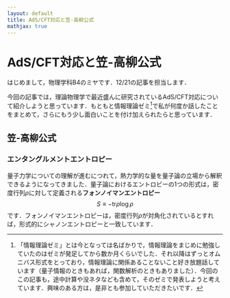 ```yaml
---
layout: default
title: AdS/CFT対応と笠-高柳公式
mathjax: true
---
```


# AdS/CFT対応と笠-高柳公式

はじめまして，物理学科B4のミヤです．12/21の記事を担当します．

今回の記事では，理論物理学で最近盛んに研究されているAdS/CFT対応について紹介しようと思っています．もともと情報理論ゼミ[^1]で私が何度か話したことをまとめて，さらにもう少し面白いことを付け加えられたらと思っています．



## 笠-高柳公式



### エンタングルメントエントロピー

量子力学についての理解が進むにつれて，熱力学的な量を量子論の立場から解釈できるようになってきました．量子論におけるエントロピーの1つの形式は，密度行列$\rho$に対して定義される**フォンノイマンエントロピー**
$$
  S
  \equiv
  -\text{tr}\rho\log\rho  
$$
です．フォンノイマンエントロピーは，密度行列$\rho$が対角化されているとすれば，形式的にシャノンエントロピーと一致しています．












[^1]: 「情報理論ゼミ」とは今となっては名ばかりで，情報理論をまじめに勉強していたのはゼミが発足してから数か月くらいでした．それ以降はずっとオムニバス形式をとっており，情報理論に関係あることないこと好き放題話しています（量子情報のときもあれば，関数解析のときもありました）．今回のこの記事も，途中計算や没ネタなども含めて，そのゼミで発表しようと考えています．興味のある方は，是非とも参加していただきたいです．

